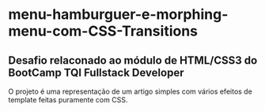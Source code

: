 # menu-hamburguer-e-morphing-menu-com-CSS-Transitions

## Desafio relaconado ao módulo de HTML/CSS3 do BootCamp TQI Fullstack Developer

O projeto é uma representação de um artigo simples com vários efeitos de template feitas puramente com CSS.
